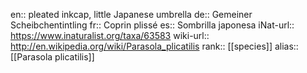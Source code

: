

en:: pleated inkcap, little Japanese umbrella
de:: Gemeiner Scheibchentintling
fr:: Coprin plissé
es:: Sombrilla japonesa
iNat-url:: https://www.inaturalist.org/taxa/63583
wiki-url:: http://en.wikipedia.org/wiki/Parasola_plicatilis
rank:: [[species]]
alias:: [[Parasola plicatilis]]